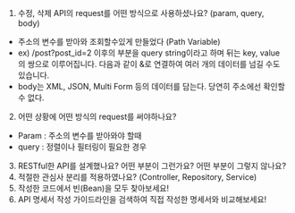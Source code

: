 1. 수정, 삭제 API의 request를 어떤 방식으로 사용하셨나요? (param, query, body)
 - 주소의 변수를 받아와 조회할수있게 만들었다 (Path Variable)
 - ex) /post?post_id=2 이후의 부분을 query string이라고 하며 뒤는 key, value의 쌍으로 이루어집니다.
      다음과 같이 &로 연결하여 여러 개의 데이터를 넘길 수도 있습니다.
 - body는 XML, JSON, Multi Form 등의 데이터를 담는다. 당연히 주소에선 확인할 수 없다.

2. 어떤 상황에 어떤 방식의 request를 써야하나요?
 - Param : 주소의 변수를 받아와야 할때
 - query : 정렬이나 필터링이 필요한 경우
 
 
3. RESTful한 API를 설계했나요? 어떤 부분이 그런가요? 어떤 부분이 그렇지 않나요?
4. 적절한 관심사 분리를 적용하였나요? (Controller, Repository, Service)
5. 작성한 코드에서 빈(Bean)을 모두 찾아보세요!
6. API 명세서 작성 가이드라인을 검색하여 직접 작성한 명세서와 비교해보세요!
